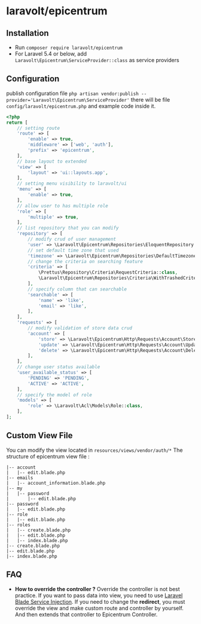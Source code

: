 
# laravolt/epicentrum

## Installation
* Run `composer require laravolt/epicentrum`
* For Laravel 5.4 or below, add `Laravolt\Epicentrum\ServiceProvider::class` as service providers

## Configuration
publish configuration file
`php artisan vendor:publish --provider='Laravolt\Epicentrum\ServiceProvider'`
there will be file `config/laravolt/epicentrum.php` and example code inside it.

```php
<?php
return [
	// setting route
	'route' => [
		'enable' => true,
		'middleware' => ['web', 'auth'],
		'prefix' => 'epicentrum',
	],
	// base layout to extended
	'view' => [
		'layout' => 'ui::layouts.app',
	],
	// setting menu visibility to laravolt/ui
	'menu' => [
		'enable' => true,
	],
	// allow user to has multiple role
	'role' => [
		'multiple' => true,
	],
	// list repository that you can modify
	'repository' => [
		// modify crud of user management
		'user' => \Laravolt\Epicentrum\Repositories\EloquentRepository::class,
		// set default time zone that used
		'timezone' => \Laravolt\Epicentrum\Repositories\DefaultTimezoneRepository::class,
		// change the criteria on searching feature
		'criteria' => [
			\Prettus\Repository\Criteria\RequestCriteria::class,
			\Laravolt\Epicentrum\Repositories\Criteria\WithTrashedCriteria::class,
		],
		// specify column that can searchable
		'searchable' => [
			'name' => 'like',
			'email' => 'like',
		],
	],
	'requests' => [
		// modify validation of store data crud
		'account' => [
			'store' => \Laravolt\Epicentrum\Http\Requests\Account\Store::class,
			'update' => \Laravolt\Epicentrum\Http\Requests\Account\Update::class,
			'delete' => \Laravolt\Epicentrum\Http\Requests\Account\Delete::class,
		],
	],
	// change user status available
	'user_available_status' => [
		'PENDING' => 'PENDING',
		'ACTIVE' => 'ACTIVE',
	],
	// specify the model of role
	'models' => [
		'role' => \Laravolt\Acl\Models\Role::class,
	],
];
```
## Custom View File
You can modify the view located in `resources/views/vendor/auth/*`
The structure of epicentrum view file : 
```
|-- account
|	|-- edit.blade.php
|-- emails
|	|-- account_information.blade.php
|-- my
|	|-- password
|		|-- edit.blade.php
|-- password
|	|-- edit.blade.php
|-- role
|	|-- edit.blade.php
|-- roles
|	|-- create.blade.php
|	|-- edit.blade.php
|	|-- index.blade.php
|-- create.blade.php
|-- edit.blade.php
|-- index.blade.php
```
## FAQ
* **How to override the controller ?**
Override the controller is not best practice. If you want to pass data into view, you need to use [Laravel Blade Service Injection](https://laravel.com/docs/5.8/blade#service-injection).
If you need to change the **redirect**, you must override the view and make custom route and controller by yourself. And then extends that controller to Epicentrum Controller.
	
